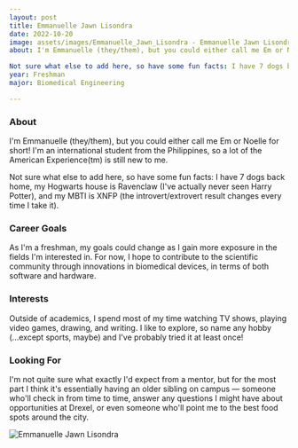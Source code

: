 ```yaml
---
layout: post
title: Emmanuelle Jawn Lisondra 
date: 2022-10-20
image: assets/images/Emmanuelle_Jawn_Lisondra - Emmanuelle Jawn Lisondra.jpg
about: I'm Emmanuelle (they/them), but you could either call me Em or Noelle for short! I'm an international student from the Philippines, so a lot of the American Experience(tm) is still new to me.

Not sure what else to add here, so have some fun facts: I have 7 dogs back home, my Hogwarts house is Ravenclaw (I've actually never seen Harry Potter), and my MBTI is XNFP (the introvert/extrovert result changes every time I take it).
year: Freshman
major: Biomedical Engineering

---
```


### About

I'm Emmanuelle (they/them), but you could either call me Em or Noelle for short! I'm an international student from the Philippines, so a lot of the American Experience(tm) is still new to me.

Not sure what else to add here, so have some fun facts: I have 7 dogs back home, my Hogwarts house is Ravenclaw (I've actually never seen Harry Potter), and my MBTI is XNFP (the introvert/extrovert result changes every time I take it).

### Career Goals

As I'm a freshman, my goals could change as I gain more exposure in the fields I'm interested in. For now, I hope to contribute to the scientific community through innovations in biomedical devices, in terms of both software and hardware.

### Interests

Outside of academics, I spend most of my time watching TV shows, playing video games, drawing, and writing. I like to explore, so name any hobby (...except sports, maybe) and I've probably tried it at least once!

### Looking For

I'm not quite sure what exactly I'd expect from a mentor, but for the most part I think it's essentially having an older sibling on campus — someone who'll check in from time to time, answer any questions I might have about opportunities at Drexel, or even someone who'll point me to the best food spots around the city.

<div class="text-center my-5">
    <img src="https://sase-drexel.github.io/mentorship-2021/assets/images/Emmanuelle-Jawn.jpg" alt="Emmanuelle Jawn Lisondra" class="rounded post-img" />
</div>
